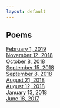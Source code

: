 ```yaml
---
layout: default
---
```

## Poems

[February 1, 2019](./poems/02012019.html) <br>
[November 12, 2018](./poems/11122018.html) <br>
[October 8, 2018](./poems/10082018.html) <br>
[September 15, 2018](./poems/09152018.html) <br>
[September 8, 2018](./poems/09082018.html) <br>
[August 21, 2018](./poems/08212018.html) <br>
[August 12, 2018](./poems/08122018.html) <br>
[January 13, 2018](./poems/01132018.html) <br>
[June 18, 2017](./poems/06182017.html) <br>

